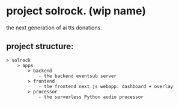 # project solrock. (wip name)

the next generation of ai tts donations.

## project structure:

```
> solrock
    > apps
        > backend
            - the backend eventsub server
        > frontend
            - the frontend next.js webapp: dashboard + overlay
        > processor
            - the serverless Python audio processor
```
